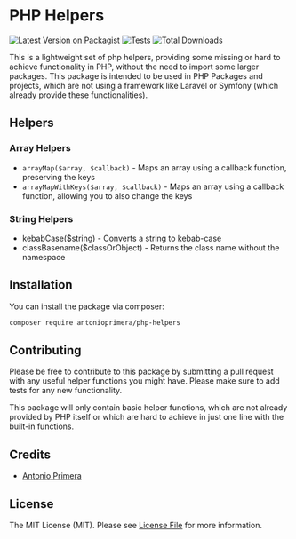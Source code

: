 # PHP Helpers

[![Latest Version on Packagist](https://img.shields.io/packagist/v/antonioprimera/php-helpers.svg?style=flat-square)](https://packagist.org/packages/antonioprimera/php-helpers)
[![Tests](https://img.shields.io/github/actions/workflow/status/antonioprimera/php-helpers/run-tests.yml?branch=main&label=tests&style=flat-square)](https://github.com/antonioprimera/php-helpers/actions/workflows/run-tests.yml)
[![Total Downloads](https://img.shields.io/packagist/dt/antonioprimera/php-helpers.svg?style=flat-square)](https://packagist.org/packages/antonioprimera/php-helpers)

This is a lightweight set of php helpers, providing some missing or hard to achieve functionality in PHP, without the
need to import some larger packages. This package is intended to be used in PHP Packages and projects, which are not
using a framework like Laravel or Symfony (which already provide these functionalities).

## Helpers

### Array Helpers

- `arrayMap($array, $callback)` - Maps an array using a callback function, preserving the keys
- `arrayMapWithKeys($array, $callback)` - Maps an array using a callback function, allowing you to also change the keys

### String Helpers

- kebabCase($string) - Converts a string to kebab-case
- classBasename($classOrObject) - Returns the class name without the namespace

## Installation

You can install the package via composer:

```bash
composer require antonioprimera/php-helpers
```

## Contributing

Please be free to contribute to this package by submitting a pull request with any useful helper functions you might
have. Please make sure to add tests for any new functionality.

This package will only contain basic helper functions, which are not already provided by PHP itself or which are hard
to achieve in just one line with the built-in functions.

## Credits

- [Antonio Primera](https://github.com/AntonioPrimera)

## License

The MIT License (MIT). Please see [License File](LICENSE.md) for more information.
